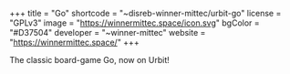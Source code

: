 +++
title = "Go"
shortcode = "~disreb-winner-mittec/urbit-go"
license = "GPLv3"
image = "https://winnermittec.space/icon.svg"
bgColor = "#D37504"
developer = "~winner-mittec"
website = "https://winnermittec.space/"
+++

The classic board-game Go, now on Urbit!
